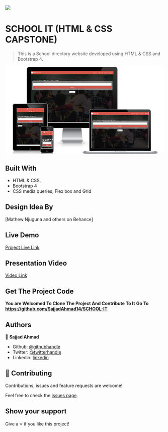 ![](https://img.shields.io/badge/Microverse-blueviolet)

# SCHOOL IT (HTML & CSS CAPSTONE)

> This is a School directory website developed using HTML & CSS and Bootstrap 4.

![screenshot](./images/school-it.png)


## Built With

- HTML & CSS,
- Bootstrap 4
- CSS media queries, Flex box and Grid


## Design Idea By

[Mathew Njuguna and others on Behance]


## Live Demo

[Project Live Link](https://rawcdn.githack.com/SajjadAhmad14/SCHOOL-IT/2f0322c591b7c3cb72066f5569e5a18b7f9d1008/index.html)


## Presentation Video

[Video Link](https://www.loom.com/share/aa92388fee8d4142a5cd59425e729538)


## Get The Project Code

**You are Welcomed To Clone The Project And Contribute To It**
**Go To https://github.com/SajjadAhmad14/SCHOOL-IT**


## Authors

👤 **Sajjad Ahmad**

- Github: [@githubhandle](https://github.com/SajjadAhmad14)
- Twitter: [@twitterhandle](https://twitter.com/Sajjad_Ahmad14)
- Linkedin: [linkedin](https://www.linkedin.com/in/sajjad-ahmad-86102117a/)


## 🤝 Contributing

Contributions, issues and feature requests are welcome!

Feel free to check the [issues page](https://github.com/SajjadAhmad14/SCHOOL-IT/issues).

## Show your support

Give a ⭐️ if you like this project!
